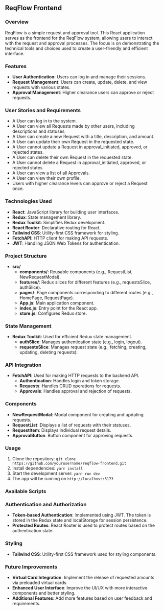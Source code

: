 ## ReqFlow Frontend

### Overview

ReqFlow is a simple request and approval tool. This React application serves as the frontend for the ReqFlow system, allowing users to interact with the request and approval processes. The focus is on demonstrating the technical tools and choices used to create a user-friendly and efficient interface.

### Features

- **User Authentication**: Users can log in and manage their sessions.
- **Request Management**: Users can create, update, delete, and view requests with various states.
- **Approval Management**: Higher clearance users can approve or reject requests.

### User Stories and Requirements

- A User can log in to the system.
- A User can view all Requests made by other users, including descriptions and statuses.
- A User can create a new Request with a title, description, and amount.
- A User can update their own Request in the requested state.
- A User cannot update a Request in approval_initiated, approved, or rejected states.
- A User can delete their own Request in the requested state.
- A User cannot delete a Request in approval_initiated, approved, or rejected states.
- A User can view a list of all Approvals.
- A User can view their own profile.
- Users with higher clearance levels can approve or reject a Request once.

### Technologies Used

- **React**: JavaScript library for building user interfaces.
- **Redux**: State management library.
- **Redux Toolkit**: Simplifies Redux development.
- **React Router**: Declarative routing for React.
- **Tailwind CSS**: Utility-first CSS framework for styling.
- **FetchAPI**: HTTP client for making API requests.
- **JWT**: Handling JSON Web Tokens for authentication.

### Project Structure

- **src/**
  - **components/**: Reusable components (e.g., RequestList, NewRequestModal).
  - **features/**: Redux slices for different features (e.g., requestsSlice, authSlice).
  - **pages/**: Page components corresponding to different routes (e.g., HomePage, RequestPage).
  - **App.js**: Main application component.
  - **index.js**: Entry point for the React app.
  - **store.js**: Configures Redux store.

### State Management

- **Redux Toolkit**: Used for efficient Redux state management.
  - **authSlice**: Manages authentication state (e.g., login, logout).
  - **requestsSlice**: Manages request state (e.g., fetching, creating, updating, deleting requests).

### API Integration

- **FetchAPI**: Used for making HTTP requests to the backend API.
  - **Authentication**: Handles login and token storage.
  - **Requests**: Handles CRUD operations for requests.
  - **Approvals**: Handles approval and rejection of requests.

### Components

- **NewRequestModal**: Modal component for creating and updating requests.
- **RequestList**: Displays a list of requests with their statuses.
- **RequestItem**: Displays individual request details.
- **ApprovalButton**: Button component for approving requests.

### Usage

1. Clone the repository: `git clone https://github.com/yourusername/reqflow-frontend.git`
2. Install dependencies: `yarn install`
3. Start the development server: `yarn run dev`
4. The app will be running on `http://localhost:5173`

### Available Scripts


### Authentication and Authorization

- **Token-based Authentication**: Implemented using JWT. The token is stored in the Redux state and localStorage for session persistence.
- **Protected Routes**: React Router is used to protect routes based on the authentication state.

### Styling

- **Tailwind CSS**: Utility-first CSS framework used for styling components.


### Future Improvements

- **Virtual Card Integration**: Implement the release of requested amounts via preloaded virtual cards.
- **Enhanced User Interface**: Improve the UI/UX with more interactive components and better styling.
- **Additional Features**: Add more features based on user feedback and requirements.
